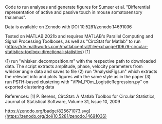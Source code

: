 Code to run analyses and generate figures for Sumser et al. "Differential representation of active and passive touch in mouse somatosensory thalamus". 

Data is available on Zenodo with DOI 10.5281/zenodo.14691036

Tested on MATLAB 2021b and requires MATLAB's Parallel Computing and Signal Processing Toolboxes, as well as  "CircStat for Matlab" to run (https://de.mathworks.com/matlabcentral/fileexchange/10676-circular-statistics-toolbox-directional-statistics) [1]

(1) run "whisker_decomposition.m" with the respective path to downloaded data. The script extracts amplitude, phase, velocity parameters from whisker angle data and saves to file
(2) run "AnalysisFigs.m" which extracts the relevant info and plots figures with the same style as in the paper
(3) run PSTH-based clustering with "VPM_POm_LogisticRegression.py" on exported clustering data


References:
[1] P. Berens, CircStat: A Matlab Toolbox for Circular Statistics, Journal of Statistical Software, Volume 31, Issue 10, 2009


https://zenodo.org/badge/825671073.svg](https://zenodo.org/doi/10.5281/zenodo.14691036)
